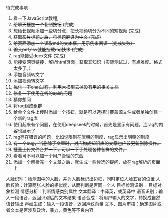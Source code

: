 待完成事项

1. 看一下JavaScript教程,
2. ~~给聊天框加一个复制按钮~~  (完成)
3. ~~想给长视频添加一些切分点，把长视频切分为不同的短视频   (完成)~~
4. ~~获取影片标题之后，将标题翻译为中文    (完成)~~
5. ~~给页面添加一个读取md的文本框，用示例来阅读   （完成失败）~~
6. ~~输入pdf,csv就能挂载rag技术  (完成)~~
7. ~~rag能接受docx文件 (完成)~~
8. 能接受网页链接，解析html页面，获取其知识（实际测试过，有点难度。格式太多了。）
9. 添加音频转文字
10. 添加视频转文字
11. ~~优化一下chat过程，利用大模型去掉没有用的相关文档~~
12. ~~修复一下使用在线的api的问题~~
13. 猜你想问
13. ~~将rag组成组群~~
14. 给单个文件上传时添加一个按钮，就是可以选择时覆盖源文件或者单独创建一个新的rag库
15. 使用起来有个问题，在使用deepseek的时候，首先是显示有问题。连rag的内容也展示了
16. rag存在错误的问题，比如说限制在唐朝的制度，rag显示出明朝的制度
17. ~~有一个bug，当删除了文章时，对应构成知识库的文章也应该更新删除操作。~~
18. ~~批量上传文件合并一下，可以一下子处理各种各样的文件。~~
19. 看看可不可以加一个用户管理的东西
20. 添加一个解析完一个文章之后，就生成一些候选的提问，放在rag解析的页面上

人脸识别：检测图中的人脸，并为人脸标记出边框，同时定位人脸五官的位置
人脸校验：计算两张人脸的相似度，从而判断是否同一个人
目标检测识别： 目标对象检测
情感分析：判断情感类别属性
文本翻译：中译英，或英译中
语音识别：输入一段语音，返回识别后的文本结果
语音合成：将用户输入的文字，转换成自然语音输出
声纹生成：输入一段语音，返回声纹向量
文本、图片审核：确定图片或者文本是否涉及政治，暴力，黄色等不良内容
